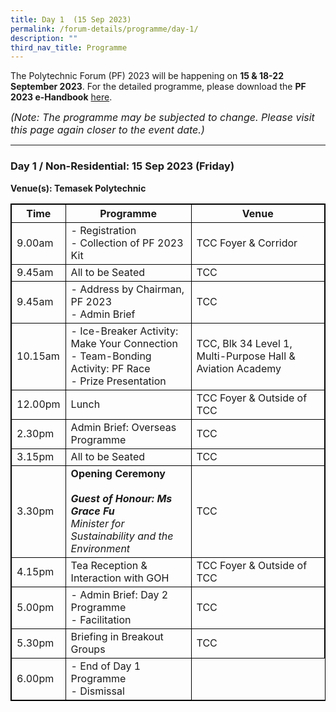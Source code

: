 ```yaml
---
title: Day 1  (15 Sep 2023)
permalink: /forum-details/programme/day-1/
description: ""
third_nav_title: Programme
---
```

The Polytechnic Forum (PF) 2023 will be happening on **15 &amp; 18-22 September 2023**. For the detailed programme, please download the **PF 2023 e-Handbook** [here](/files/pf%202023%20-%20e-handbook%20(updated%209%20sep).pdf).

<font size="-0.5"><i>(Note: The programme may be subjected to change. Please visit this page again closer to the event date.)</i></font>

<hr>

### **Day 1 / Non-Residential: 15 Sep 2023 (Friday)**
<b>Venue(s): Temasek Polytechnic</b>


<style>
table, th, td {
  border:1px solid black;
}
</style>

<table style="width:100%">
  <tbody><tr>
    <th>Time</th>
    <th>Programme</th>
		   <th>Venue</th>
  </tr>
  <tr>
    <td>9.00am</td>
    <td>- Registration<br>- Collection of PF 2023 Kit</td>
		<td>TCC Foyer &amp; Corridor</td>
  </tr>
  <tr>
    <td>9.45am</td>
    <td>All to be Seated</td>
		<td>TCC</td>
  </tr>
		<tr>
    <td>9.45am</td>
    <td>- Address by Chairman, PF 2023<br>- Admin Brief</td>
			<td>TCC</td>
  </tr>
  <tr>
		<td>10.15am</td>
    <td>- Ice-Breaker Activity: Make Your Connection<br>- Team-Bonding Activity: PF Race<br>- Prize Presentation</td>
		<td>TCC, Blk 34 Level 1, Multi-Purpose Hall &amp; Aviation
Academy
  </td></tr>
		<tr>
			<td>12.00pm</td>
    <td>Lunch</td>
		<td>TCC Foyer &amp; Outside of TCC
  </td></tr>
		<tr>
			<td>2.30pm</td>
    <td>Admin Brief: Overseas Programme</td>
		<td>TCC 
  </td></tr>
		<tr>
			<td>3.15pm</td>
    <td>All to be Seated</td>
		<td>TCC 
  </td></tr>
		<tr>
			<td>3.30pm</td>
			<td><b>Opening Ceremony</b><br><br><b><i>Guest of Honour: Ms Grace Fu</i></b><br><i>Minister for Sustainability and the Environment</i><br></td>
			<td>TCC 
  </td></tr>
		<tr>
			<td>4.15pm</td>
    <td>Tea Reception &amp; Interaction with GOH</td>
				<td>TCC Foyer &amp; Outside of TCC
  </td></tr>
  <tr>
		<td>5.00pm</td>
    <td>- Admin Brief: Day 2 Programme<br>- Facilitation</td>
			<td>TCC 
  </td></tr>
  <tr>
		<td>5.30pm</td>
    <td>Briefing in Breakout Groups</td>
		<td>TCC 
			  </td></tr>
  <tr>
		<td>6.00pm</td>
    <td>- End of Day 1 Programme<br>- Dismissal</td>
</tr></tbody></table>